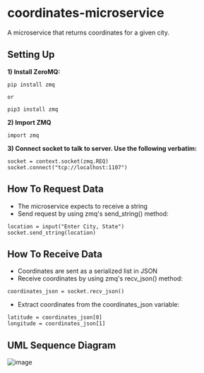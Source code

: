 # coordinates-microservice

A microservice that returns coordinates for a given city. 



## Setting Up

**1) Install ZeroMQ:**
```
pip install zmq

or

pip3 install zmq
```
  
**2) Import ZMQ**
```
import zmq
```
   
**3) Connect socket to talk to server. Use the following verbatim:**
```
socket = context.socket(zmq.REQ)
socket.connect("tcp://localhost:1107")
```



## How To Request Data

- The microservice expects to receive a string
- Send request by using zmq's send_string() method:
```
location = input("Enter City, State")
socket.send_string(location)
```



## How To Receive Data

- Coordinates are sent as a serialized list in JSON
- Receive coordinates by using zmq's recv_json() method:
```
coordinates_json = socket.recv_json()
```
- Extract coordinates from the coordinates_json variable:
```
latitude = coordinates_json[0]
longitude = coordinates_json[1]
```



## UML Sequence Diagram
![image](https://github.com/chriskatsoulis/coordinates-microservice/assets/122473501/ccdc594e-4b77-4f24-8a8f-2b479f04d8a5)

